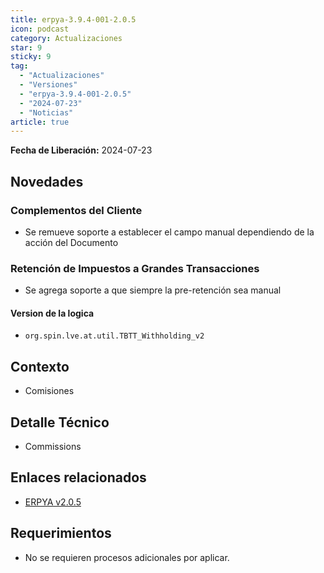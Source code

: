 ```yaml
---
title: erpya-3.9.4-001-2.0.5
icon: podcast
category: Actualizaciones
star: 9
sticky: 9
tag:
  - "Actualizaciones"
  - "Versiones"
  - "erpya-3.9.4-001-2.0.5"
  - "2024-07-23"
  - "Noticias"
article: true
---
```


**Fecha de Liberación:** 2024-07-23

## Novedades

### Complementos del Cliente

- Se remueve soporte a establecer el campo manual dependiendo de la acción del Documento

### Retención de Impuestos a Grandes Transacciones

- Se agrega soporte a que siempre la pre-retención sea manual

#### Version de la logica

- `org.spin.lve.at.util.TBTT_Withholding_v2`

## Contexto

- Comisiones

## Detalle Técnico

- Commissions

## Enlaces relacionados

- [ERPYA v2.0.5](https://github.com/erpya/adempiere_patch_zk/releases/tag/2.0.5)

## Requerimientos

- No se requieren procesos adicionales por aplicar.
